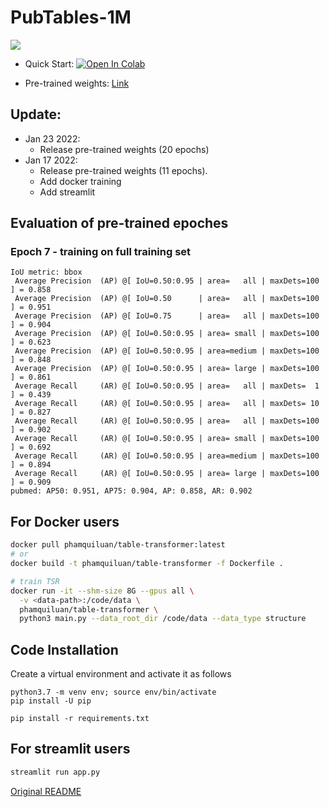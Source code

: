 # PubTables-1M

![](https://user-images.githubusercontent.com/24642166/150664500-c8a8359b-12b0-4ea7-be8b-12f6cc773fd4.png)

- Quick Start: [![Open In Colab](https://colab.research.google.com/assets/colab-badge.svg)](https://colab.research.google.com/drive/1CePiqlZfJa_tLTCzbatOKahWlyEAMgQa?usp=sharing)

- Pre-trained weights: [Link](https://drive.google.com/drive/folders/1Ko4Trk48u99AAPNU41RcUKAoMP0BoDmU?usp=sharing)


## Update: 
- Jan 23 2022:
  - Release pre-trained weights (20 epochs)
- Jan 17 2022: 
  - Release pre-trained weights (11 epochs).
  - Add docker training
  - Add streamlit 

## Evaluation of pre-trained epoches


### Epoch 7 - training on full training set
```
IoU metric: bbox
 Average Precision  (AP) @[ IoU=0.50:0.95 | area=   all | maxDets=100 ] = 0.858
 Average Precision  (AP) @[ IoU=0.50      | area=   all | maxDets=100 ] = 0.951
 Average Precision  (AP) @[ IoU=0.75      | area=   all | maxDets=100 ] = 0.904
 Average Precision  (AP) @[ IoU=0.50:0.95 | area= small | maxDets=100 ] = 0.623
 Average Precision  (AP) @[ IoU=0.50:0.95 | area=medium | maxDets=100 ] = 0.848
 Average Precision  (AP) @[ IoU=0.50:0.95 | area= large | maxDets=100 ] = 0.861
 Average Recall     (AR) @[ IoU=0.50:0.95 | area=   all | maxDets=  1 ] = 0.439
 Average Recall     (AR) @[ IoU=0.50:0.95 | area=   all | maxDets= 10 ] = 0.827
 Average Recall     (AR) @[ IoU=0.50:0.95 | area=   all | maxDets=100 ] = 0.902
 Average Recall     (AR) @[ IoU=0.50:0.95 | area= small | maxDets=100 ] = 0.692
 Average Recall     (AR) @[ IoU=0.50:0.95 | area=medium | maxDets=100 ] = 0.894
 Average Recall     (AR) @[ IoU=0.50:0.95 | area= large | maxDets=100 ] = 0.909
pubmed: AP50: 0.951, AP75: 0.904, AP: 0.858, AR: 0.902
```


## For Docker users

```bash
docker pull phamquiluan/table-transformer:latest
# or
docker build -t phamquiluan/table-transformer -f Dockerfile .

# train TSR
docker run -it --shm-size 8G --gpus all \
  -v <data-path>:/code/data \
  phamquiluan/table-transformer \
  python3 main.py --data_root_dir /code/data --data_type structure
```


## Code Installation
Create a virtual environment and activate it as follows
```
python3.7 -m venv env; source env/bin/activate
pip install -U pip

pip install -r requirements.txt
```

## For streamlit users

```bash 
streamlit run app.py
```

[Original README](https://github.com/microsoft/table-transformer)
